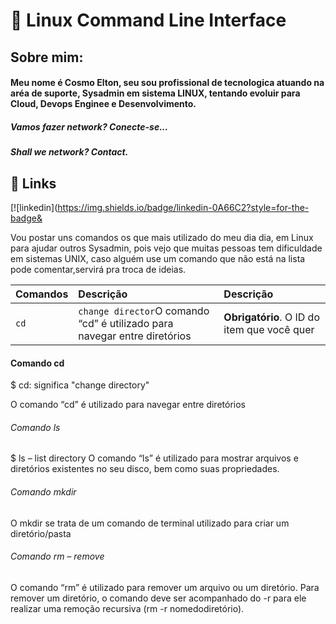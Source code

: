 # 🚀 Linux Command Line Interface

##  Sobre mim: 
#### Meu nome é Cosmo Elton, seu sou profissional de tecnologica atuando na aréa de suporte, Sysadmin em sistema LINUX, tentando evoluir para Cloud, Devops Enginee e Desenvolvimento.


##### Vamos fazer network? Conecte-se...
##### Shall we network? Contact.
## 🔗 Links
[![linkedin](https://img.shields.io/badge/linkedin-0A66C2?style=for-the-badge&


Vou postar uns comandos os que mais utilizado do meu dia dia, em Linux para ajudar outros Sysadmin, pois vejo que muitas pessoas tem dificuldade em sistemas UNIX, caso alguém use um comando que não está na lista pode comentar,servirá pra troca de ideias.

| Comandos     | Descrição         | Descrição                                   |
| :----------- | :---------------- | :------------------------------------------ |
| `cd`         | `change director`O comando “cd” é utilizado para navegar entre diretórios | **Obrigatório**. O ID do item que você quer |

#### Comando cd

$ cd: significa "change directory"

O comando “cd” é utilizado para navegar entre diretórios

###### Comando ls
$ ls – list directory
O comando “ls” é utilizado para mostrar arquivos e diretórios existentes no seu disco, bem como suas propriedades.

###### Comando mkdir
O mkdir se trata de um comando de terminal utilizado para criar um diretório/pasta

###### Comando rm – remove
O comando “rm” é utilizado para remover um arquivo ou um diretório. Para remover um diretório, o comando deve ser acompanhado do -r para ele realizar uma remoção recursiva (rm -r nomedodiretório).

